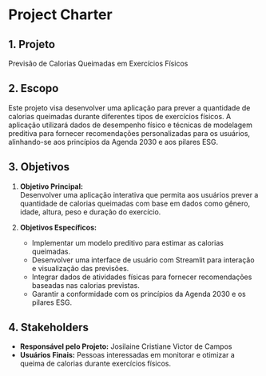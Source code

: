 # Project Charter

## 1. Projeto
Previsão de Calorias Queimadas em Exercícios Físicos

## 2. Escopo
Este projeto visa desenvolver uma aplicação para prever a quantidade de calorias queimadas durante diferentes tipos de exercícios físicos. A aplicação utilizará dados de desempenho físico e técnicas de modelagem preditiva para fornecer recomendações personalizadas para os usuários, alinhando-se aos princípios da Agenda 2030 e aos pilares ESG.

## 3. Objetivos
1. **Objetivo Principal:**  
   Desenvolver uma aplicação interativa que permita aos usuários prever a quantidade de calorias queimadas com base em dados como gênero, idade, altura, peso e duração do exercício.

2. **Objetivos Específicos:**  
   - Implementar um modelo preditivo para estimar as calorias queimadas.
   - Desenvolver uma interface de usuário com Streamlit para interação e visualização das previsões.
   - Integrar dados de atividades físicas para fornecer recomendações baseadas nas calorias previstas.
   - Garantir a conformidade com os princípios da Agenda 2030 e os pilares ESG.

## 4. Stakeholders
- **Responsável pelo Projeto:** Josilaine Cristiane Victor de Campos
- **Usuários Finais:** Pessoas interessadas em monitorar e otimizar a queima de calorias durante exercícios físicos.
